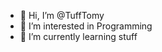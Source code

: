 - 👋 Hi, I’m @TuffTomy
- 👀 I’m interested in Programming
- 🌱 I’m currently learning stuff

<!---
TuffTomy/TuffTomy is a ✨ special ✨ repository because its `README.md` (this file) appears on your GitHub profile.
You can click the Preview link to take a look at your changes.
--->
